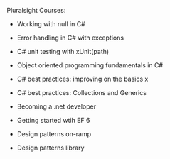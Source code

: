 Pluralsight Courses:

- Working with null in C#
- Error handling in C# with exceptions
- C# unit testing with xUnit(path)
- Object oriented programming fundamentals in C#
- C# best practices: improving on the basics x
- C# best practices: Collections and Generics



- Becoming a .net developer
- Getting started wtih EF 6
- Design patterns on-ramp
- Design patterns library 